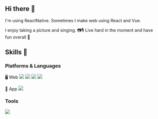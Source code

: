 ## Hi there 👋 
I'm using ReactNative. Sometimes I make web using React and Vue.

I enjoy taking a picture and singing. 📷🎙
Live hard in the moment and have fun overall 🤸


## Skills 🦾
### Platforms & Languages
🖥 Web
<img src="https://img.shields.io/badge/JavaScript-F7DF1E?style=flat-square&logo=JavaScript&logoColor=#F7DF1E"/>
<img src="https://img.shields.io/badge/React-61DAFB?style=flat-square&logo=React&logoColor=#61DAFB"/>
<img src="https://img.shields.io/badge/React-61DAFB?style=flat-square&logo=React&logoColor=#61DAFB"/>
<img src="https://img.shields.io/badge/Vue.js-4FC08D?style=flat-square&logo=Vue.js&logoColor=#4FC08D"/>

📱 App
<img src="https://img.shields.io/badge/ReactNative-61DAFB?style=flat-square&logo=React&logoColor=#61DAFB"/>

### Tools
<img src="https://img.shields.io/badge/Git-F05032?style=flat-square&logo=Git&logoColor=#F05032"/>

